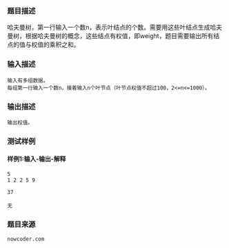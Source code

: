 ### 题目描述

哈夫曼树，第一行输入一个数n，表示叶结点的个数。需要用这些叶结点生成哈夫曼树，根据哈夫曼树的概念，这些结点有权值，即weight，题目需要输出所有结点的值与权值的乘积之和。



### 输入描述

```
输入有多组数据。
每组第一行输入一个数n，接着输入n个叶节点（叶节点权值不超过100，2<=n<=1000）。
```
### 输出描述

```
输出权值。
```

### 测试样例
#### 样例1:输入-输出-解释

```
5  
1 2 2 5 9
```
```
37
```
```
无
```

### 题目来源  
`nowcoder.com`